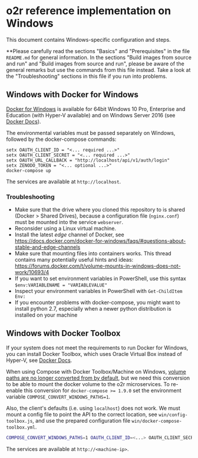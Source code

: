 # o2r reference implementation on Windows

This document contains Windows-specific configuration and steps.

**Please carefully read the sections "Basics" and "Prerequisites" in the file `README.md` for general information.
In the sections "Build images from source and run" and "Build images from source and run", please be aware of the general remarks but use the commands from this file instead.
Take a look at the "Troubleshooting" sections in this file if you run into problems.

## Windows with Docker for Windows

[Docker for Windows](https://docs.docker.com/docker-for-windows/) is available for 64bit Windows 10 Pro, Enterprise and Education (with Hyper-V available) and on Windows Server 2016 (see [Docker Docs](https://docs.docker.com/docker-for-windows/install/#what-to-know-before-you-install)).

The environmental variables must be passed separately on Windows, followed by the docker-compose commands:

```shell
setx OAUTH_CLIENT_ID = "<... required ...>"
setx OAUTH_CLIENT_SECRET = "<... required ...>"
setx OAUTH_URL_CALLBACK = "http://localhost/api/v1/auth/login"
setx ZENODO_TOKEN = "<... optional ...>"
docker-compose up
```

The services are available at `http://localhost`.

### Troubleshooting

- Make sure that the drive where you cloned this repository to is shared (Docker > Shared Drives), because a configuration file (`nginx.conf`) must be mounted into the service `webserver`.
- Reconsider using a Linux virtual machine.
- Install the latest _edge_ channel of Docker, see https://docs.docker.com/docker-for-windows/faqs/#questions-about-stable-and-edge-channels
- Make sure that mounting files into containers works. This thread contains many potentially useful hints and ideas: https://forums.docker.com/t/volume-mounts-in-windows-does-not-work/10693/4
- If you want to set environment variables in PowerShell, use this syntax `$env:VARIABLENAME = "VARIABLEVALUE"`
- Inspect your environment variables in PowerShell with `Get-ChildItem Env:`
- If you encounter problems with docker-compose, you might want to install python 2.7, especially when a newer python distribution is installed on your machine

##  Windows with Docker Toolbox

If your system does not meet the requirements to run Docker for Windows, you can install Docker Toolbox, which uses Oracle Virtual Box instead of Hyper-V, see [Docker Docs](https://docs.docker.com/toolbox/overview/).

When using Compose with Docker Toolbox/Machine on Windows, [volume paths are no longer converted from by default](https://github.com/docker/compose/releases/tag/1.9.0), but we need this conversion to be able to mount the docker volume to the o2r microservices. To re-enable this conversion for `docker-compose >= 1.9.0` set the environment variable `COMPOSE_CONVERT_WINDOWS_PATHS=1`.

Also, the client's defaults (i.e. using `localhost`) does not work. We must mount a config file to point the API to the correct location, see `win/config-toolbox.js`, and use the prepared configuration file `win/docker-compose-toolbox.yml`.

```bash
COMPOSE_CONVERT_WINDOWS_PATHS=1 OAUTH_CLIENT_ID=<...> OAUTH_CLIENT_SECRET=<...> OAUTH_URL_CALLBACK=<...> ZENODO_TOKEN=<...> docker-compose up
```

The services are available at `http://<machine-ip>`.
